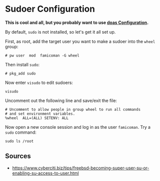 # Sudoer Configuration

**This is cool and all, but you probably want to use [doas Configuration](openbsd/doas-configuration.md).**

By default, `sudo` is not installed, so let's get it all set up.

First, as root, add the target user you want to make a sudoer into the `wheel` group:

```
# pw user  mod  famicoman -G wheel
```

Then install `sudo`:

```
# pkg_add sudo
```

Now enter `visudo` to edit sudoers:

```
visudo
```

Uncomment out the following line and save/exit the file:

```
# Uncomment to allow people in group wheel to run all commands
# and set environment variables.
%wheel  ALL=(ALL) SETENV: ALL
```

Now open a new console session and log in as the user `famicoman`. Try a `sudo` command:

```
sudo ls /root
```

## Sources
* https://www.cyberciti.biz/tips/freebsd-becoming-super-user-su-or-enabling-su-access-to-user.html